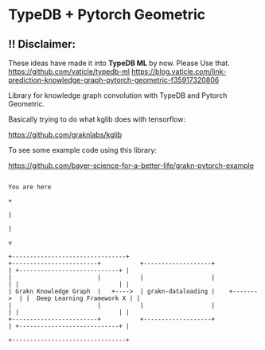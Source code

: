 TypeDB + Pytorch Geometric
==========================

## :bangbang: Disclaimer:
These ideas have made it into **TypeDB ML** by now. Please Use that.
https://github.com/vaticle/typedb-ml
https://blog.vaticle.com/link-prediction-knowledge-graph-pytorch-geometric-f35917320806

Library for knowledge graph convolution with TypeDB and Pytorch Geometric.

Basically trying to do what kglib does with tensorflow:

https://github.com/graknlabs/kglib

To see some example code using this library:

https://github.com/bayer-science-for-a-better-life/grakn-pytorch-example


```
                                                                                     You are here
                                                                                          +
                                                                                          |
                                                                                          |
                                                                                          v
                                                                         +--------------------------------+
+------------------------+           +-------------------+               | +----------------------------+ |
|                        |           |                   |               | |                            | |
| Grakn Knowledge Graph  |   +---->  | grakn-dataloading |    +------->  | |  Deep Learning Framework X | |
|                        |           |                   |               | |                            | |
+------------------------+           +-------------------+               | +----------------------------+ |
                                                                         +--------------------------------+
```

